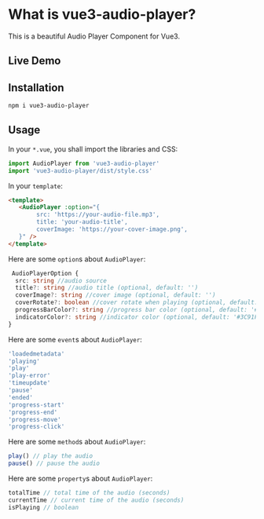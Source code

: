 <script setup>
import Basic from './guide/demo/Basic.vue'
</script>

# What is vue3-audio-player?

This is a beautiful Audio Player Component for Vue3.

## Live Demo

<DemoContainer>
  <Basic/>
</DemoContainer>

## Installation

```bash
npm i vue3-audio-player
```

## Usage

In your `*.vue`, you shall import the libraries and CSS:

```ts
import AudioPlayer from 'vue3-audio-player'
import 'vue3-audio-player/dist/style.css'
```

In your `template`:

```html
<template>
   <AudioPlayer :option="{
        src: 'https://your-audio-file.mp3',
        title: 'your-audio-title',
        coverImage: 'https://your-cover-image.png',
   }" />
</template>
```

Here are some `option`s about `AudioPlayer`:

```ts
 AudioPlayerOption {
  src: string //audio source
  title?: string //audio title (optional, default: '')
  coverImage?: string //cover image (optional, default: '')
  coverRotate?: boolean //cover rotate when playing (optional, default: true)
  progressBarColor?: string //progress bar color (optional, default: '#3C91F4')
  indicatorColor?: string //indicator color (optional, default: '#3C91F4')
}
```

Here are some `event`s about `AudioPlayer`:

```ts
'loadedmetadata'
'playing'
'play'
'play-error'
'timeupdate'
'pause'
'ended'
'progress-start'
'progress-end'
'progress-move'
'progress-click'
```

Here are some `method`s about `AudioPlayer`:

```ts
play() // play the audio
pause() // pause the audio
```

Here are some `property`s about `AudioPlayer`:

```ts
totalTime // total time of the audio (seconds)
currentTime // current time of the audio (seconds)
isPlaying // boolean
```
